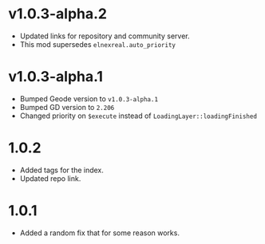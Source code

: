 # v1.0.3-alpha.2

- Updated links for repository and community server.
- This mod supersedes `elnexreal.auto_priority`

# v1.0.3-alpha.1

- Bumped Geode version to `v1.0.3-alpha.1`
- Bumped GD version to `2.206`
- Changed priority on `$execute` instead of `LoadingLayer::loadingFinished`

# 1.0.2

- Added tags for the index.
- Updated repo link.

# 1.0.1

- Added a random fix that for some reason works.
